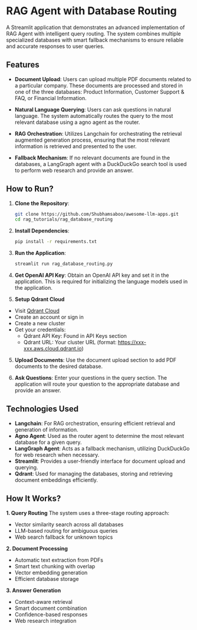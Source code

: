 #  RAG Agent with Database Routing

A Streamlit application that demonstrates an advanced implementation of RAG Agent with intelligent query routing. The system combines multiple specialized databases with smart fallback mechanisms to ensure reliable and accurate responses to user queries.

## Features

- **Document Upload**: Users can upload multiple PDF documents related to a particular company. These documents are processed and stored in one of the three databases: Product Information, Customer Support & FAQ, or Financial Information.
  
- **Natural Language Querying**: Users can ask questions in natural language. The system automatically routes the query to the most relevant database using a agno agent as the router.

- **RAG Orchestration**: Utilizes Langchain for orchestrating the retrieval augmented generation process, ensuring that the most relevant information is retrieved and presented to the user.

- **Fallback Mechanism**: If no relevant documents are found in the databases, a LangGraph agent with a DuckDuckGo search tool is used to perform web research and provide an answer.

## How to Run?

1. **Clone the Repository**:
   ```bash
   git clone https://github.com/Shubhamsaboo/awesome-llm-apps.git
   cd rag_tutorials/rag_database_routing
   ```

2. **Install Dependencies**:
   ```bash
   pip install -r requirements.txt
   ```

3. **Run the Application**:
   ```bash
   streamlit run rag_database_routing.py
   ```

4. **Get OpenAI API Key**: Obtain an OpenAI API key and set it in the application. This is required for initializing the language models used in the application.

5. **Setup Qdrant Cloud** 
- Visit [Qdrant Cloud](https://cloud.qdrant.io/)
- Create an account or sign in
- Create a new cluster
- Get your credentials:
   - Qdrant API Key: Found in API Keys section
   - Qdrant URL: Your cluster URL (format: https://xxx-xxx.aws.cloud.qdrant.io)

5. **Upload Documents**: Use the document upload section to add PDF documents to the desired database.

6. **Ask Questions**: Enter your questions in the query section. The application will route your question to the appropriate database and provide an answer.

## Technologies Used

- **Langchain**: For RAG orchestration, ensuring efficient retrieval and generation of information.
- **Agno Agent**: Used as the router agent to determine the most relevant database for a given query.
- **LangGraph Agent**: Acts as a fallback mechanism, utilizing DuckDuckGo for web research when necessary.
- **Streamlit**: Provides a user-friendly interface for document upload and querying.
- **Qdrant**: Used for managing the databases, storing and retrieving document embeddings efficiently.

## How It Works?

**1. Query Routing**
The system uses a three-stage routing approach:
- Vector similarity search across all databases
- LLM-based routing for ambiguous queries
- Web search fallback for unknown topics

**2. Document Processing**
- Automatic text extraction from PDFs
- Smart text chunking with overlap
- Vector embedding generation
- Efficient database storage

**3. Answer Generation**
- Context-aware retrieval
- Smart document combination
- Confidence-based responses
- Web research integration
